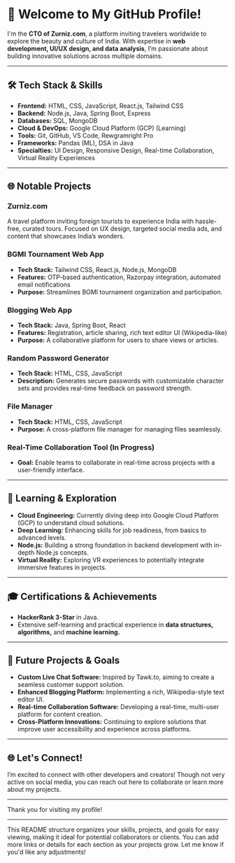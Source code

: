 

# 👋 Welcome to My GitHub Profile!

I'm the **CTO of Zurniz.com**, a platform inviting travelers worldwide to explore the beauty and culture of India. With expertise in **web development, UI/UX design, and data analysis**, I’m passionate about building innovative solutions across multiple domains.

---

## 🛠️ Tech Stack & Skills
- **Frontend:** HTML, CSS, JavaScript, React.js, Tailwind CSS
- **Backend:** Node.js, Java, Spring Boot, Express
- **Databases:** SQL, MongoDB
- **Cloud & DevOps:** Google Cloud Platform (GCP) (Learning)
- **Tools:** Git, GitHub, VS Code, Rewgramright Pro
- **Frameworks:** Pandas (ML), DSA in Java
- **Specialties:** UI Design, Responsive Design, Real-time Collaboration, Virtual Reality Experiences

---

## 🌐 Notable Projects

### Zurniz.com
A travel platform inviting foreign tourists to experience India with hassle-free, curated tours. Focused on UX design, targeted social media ads, and content that showcases India’s wonders.

### BGMI Tournament Web App
- **Tech Stack:** Tailwind CSS, React.js, Node.js, MongoDB
- **Features:** OTP-based authentication, Razorpay integration, automated email notifications
- **Purpose:** Streamlines BGMI tournament organization and participation.

### Blogging Web App
- **Tech Stack:** Java, Spring Boot, React
- **Features:** Registration, article sharing, rich text editor UI (Wikipedia-like)
- **Purpose:** A collaborative platform for users to share views or articles.

### Random Password Generator
- **Tech Stack:** HTML, CSS, JavaScript
- **Description:** Generates secure passwords with customizable character sets and provides real-time feedback on password strength.

### File Manager
- **Tech Stack:** HTML, CSS, JavaScript
- **Purpose:** A cross-platform file manager for managing files seamlessly.

### Real-Time Collaboration Tool (In Progress)
- **Goal:** Enable teams to collaborate in real-time across projects with a user-friendly interface.

---

## 🚀 Learning & Exploration
- **Cloud Engineering:** Currently diving deep into Google Cloud Platform (GCP) to understand cloud solutions.
- **Deep Learning:** Enhancing skills for job readiness, from basics to advanced levels.
- **Node.js:** Building a strong foundation in backend development with in-depth Node.js concepts.
- **Virtual Reality:** Exploring VR experiences to potentially integrate immersive features in projects.

---

## 🎓 Certifications & Achievements
- **HackerRank 3-Star** in Java.
- Extensive self-learning and practical experience in **data structures, algorithms,** and **machine learning.**

---

## 🎯 Future Projects & Goals
- **Custom Live Chat Software:** Inspired by Tawk.to, aiming to create a seamless customer support solution.
- **Enhanced Blogging Platform:** Implementing a rich, Wikipedia-style text editor UI.
- **Real-time Collaboration Software:** Developing a real-time, multi-user platform for content creation.
- **Cross-Platform Innovations:** Continuing to explore solutions that improve user accessibility and experience across platforms.

---

## 🌐 Let's Connect!
I’m excited to connect with other developers and creators! Though not very active on social media, you can reach out here to collaborate or learn more about my projects.

---

Thank you for visiting my profile!


---

This README structure organizes your skills, projects, and goals for easy viewing, making it ideal for potential collaborators or clients. You can add more links or details for each section as your projects grow. Let me know if you'd like any adjustments!


